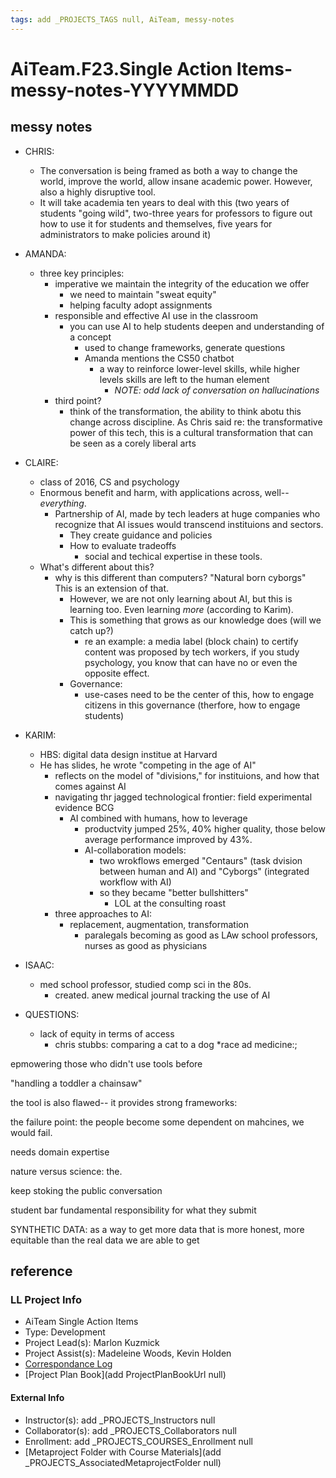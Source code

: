 ```yaml
---
tags: add _PROJECTS_TAGS null, AiTeam, messy-notes
---
```

# AiTeam.F23.Single Action Items-messy-notes-YYYYMMDD

## messy notes


* CHRIS: 
    * The conversation is being framed as both a way to change the world, improve the world, allow insane academic power. However, also a highly disruptive tool. 
    * It will take academia ten years to deal with this (two years of students "going wild", two-three years for professors to figure out how to use it for students and themselves, five years for administrators to make policies around it)



* AMANDA: 
    * three key principles: 
        * imperative we maintain the integrity of the education we offer
            * we need to maintain "sweat equity"
            * helping faculty adopt assignments 
        * responsible and effective AI use in the classroom 
            * you can use AI to help students deepen and understanding of a concept 
                * used to change frameworks, generate questions 
                * Amanda mentions the CS50 chatbot
                    * a way to reinforce lower-level skills, while higher levels skills are left to the human element 
                        * *NOTE: odd lack of conversation on hallucinations*
        * third point? 
            * think of the transformation, the ability to think abotu this change across discipline. As Chris said re: the transformative power of this tech, this is a cultural transformation that can be seen as a corely liberal arts 


* CLAIRE: 
    * class of 2016, CS and psychology 
    * Enormous benefit and harm, with applications across, well-- *everything*. 
        * Partnership of AI, made by tech leaders at huge companies who recognize that AI issues would transcend instituions and sectors. 
            * They create guidance and policies 
            * How to evaluate tradeoffs
                * social and techical expertise in these tools. 
    * What's different about this? 
        * why is this different than computers? "Natural born cyborgs" This is an extension of that. 
            * However, we are not only learning about AI, but this is learning too. Even learning *more* (according to Karim). 
            * This is something that grows as our knowledge does (will we catch up?)
                * re an example: a media label (block chain) to certify content was proposed by tech workers, if you study psychology, you know that can have no or even the opposite effect. 
            * Governance: 
                * use-cases need to be the center of this, how to engage citizens in this governance (therfore, how to engage students)


* KARIM: 
    * HBS: digital data design institue at Harvard 
    * He has slides, he wrote "competing in the age of AI"
        * reflects on the model of "divisions," for instituions, and how that comes against AI
        * navigating thr jagged technological frontier: field experimental evidence BCG
            * AI combined with humans, how to leverage 
                * productvity jumped 25%, 40% higher quality, those below average performance improved by 43%. 
                * AI-collaboration models: 
                    * two wrokflows emerged "Centaurs" (task dvision between human and AI) and "Cyborgs" (integrated workflow with AI)
                    * so they became "better bullshitters"
                        * LOL at the consulting roast 
        * three approaches to AI: 
            * replacement, augmentation, transformation 
                * paralegals becoming as good as LAw school professors, nurses as good as physicians 


* ISAAC: 
    * med school professor, studied comp sci in the 80s. 
        * created. anew medical journal tracking the use of AI 

* QUESTIONS: 
    * lack of equity in terms of access 
        * chris stubbs: comparing a cat to a dog 
*race ad medicine:; 

epmowering those who didn't use tools before 

"handling a toddler a chainsaw"

the tool is also flawed-- it provides strong frameworks: 


the failure point: the people become some dependent on mahcines, we would fail. 


needs domain expertise 


nature versus science: the.

 keep stoking the public conversation 
 
 
 
 student bar fundamental responsibility for what they submit 
 
 
 
 SYNTHETIC DATA: as a way to get more data that is more honest, more equitable than the real data we are able to get

## reference
### LL Project Info
* AiTeam Single Action Items
* Type: Development
* Project Lead(s): Marlon Kuzmick
* Project Assist(s): Madeleine Woods, Kevin Holden
* [Correspondance Log](https://drive.google.com/drive/folders/11TK5cYVg3rjV_OhjQ5WufJ748wYjF6Tb?usp=drive_link)
* [Project Plan Book](add ProjectPlanBookUrl null)

#### External Info
* Instructor(s): add _PROJECTS_Instructors null
* Collaborator(s): add _PROJECTS_Collaborators null
* Enrollment: add _PROJECTS_COURSES_Enrollment null
* [Metaproject Folder with Course Materials](add _PROJECTS_AssociatedMetaprojectFolder null)
